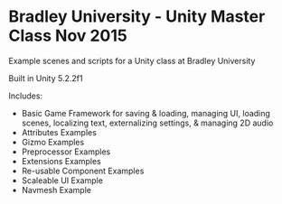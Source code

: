 # Bradley University - Unity Master Class Nov 2015
Example scenes and scripts for a Unity class at Bradley University

Built in Unity 5.2.2f1

Includes:
* Basic Game Framework for saving & loading, managing UI, loading scenes, localizing text, externalizing settings,  & managing 2D audio 
* Attributes Examples
* Gizmo Examples
* Preprocessor Examples
* Extensions Examples
* Re-usable Component Examples
* Scaleable UI Example
* Navmesh Example

